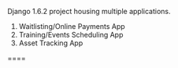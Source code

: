 Django 1.6.2 project housing multiple applications.
  1. Waitlisting/Online Payments App
  2. Training/Events Scheduling App
  3. Asset Tracking App
  
====
